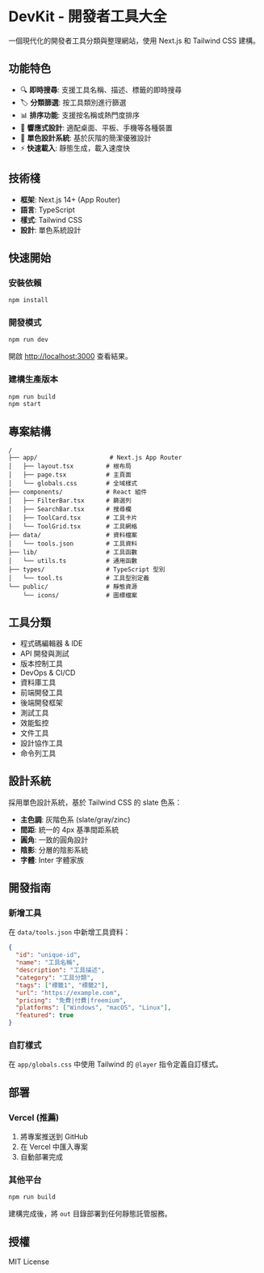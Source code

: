 # DevKit - 開發者工具大全

一個現代化的開發者工具分類與整理網站，使用 Next.js 和 Tailwind CSS 建構。

## 功能特色

- 🔍 **即時搜尋**: 支援工具名稱、描述、標籤的即時搜尋
- 🏷️ **分類篩選**: 按工具類別進行篩選
- 📊 **排序功能**: 支援按名稱或熱門度排序
- 📱 **響應式設計**: 適配桌面、平板、手機等各種裝置
- 🎨 **單色設計系統**: 基於灰階的簡潔優雅設計
- ⚡ **快速載入**: 靜態生成，載入速度快

## 技術棧

- **框架**: Next.js 14+ (App Router)
- **語言**: TypeScript
- **樣式**: Tailwind CSS
- **設計**: 單色系統設計

## 快速開始

### 安裝依賴

```bash
npm install
```

### 開發模式

```bash
npm run dev
```

開啟 [http://localhost:3000](http://localhost:3000) 查看結果。

### 建構生產版本

```bash
npm run build
npm start
```

## 專案結構

```
/
├── app/                    # Next.js App Router
│   ├── layout.tsx         # 根布局
│   ├── page.tsx           # 主頁面
│   └── globals.css        # 全域樣式
├── components/            # React 組件
│   ├── FilterBar.tsx      # 篩選列
│   ├── SearchBar.tsx      # 搜尋欄
│   ├── ToolCard.tsx       # 工具卡片
│   └── ToolGrid.tsx       # 工具網格
├── data/                  # 資料檔案
│   └── tools.json         # 工具資料
├── lib/                   # 工具函數
│   └── utils.ts           # 通用函數
├── types/                 # TypeScript 型別
│   └── tool.ts            # 工具型別定義
└── public/                # 靜態資源
    └── icons/             # 圖標檔案
```

## 工具分類

- 程式碼編輯器 & IDE
- API 開發與測試
- 版本控制工具
- DevOps & CI/CD
- 資料庫工具
- 前端開發工具
- 後端開發框架
- 測試工具
- 效能監控
- 文件工具
- 設計協作工具
- 命令列工具

## 設計系統

採用單色設計系統，基於 Tailwind CSS 的 slate 色系：

- **主色調**: 灰階色系 (slate/gray/zinc)
- **間距**: 統一的 4px 基準間距系統
- **圓角**: 一致的圓角設計
- **陰影**: 分層的陰影系統
- **字體**: Inter 字體家族

## 開發指南

### 新增工具

在 `data/tools.json` 中新增工具資料：

```json
{
  "id": "unique-id",
  "name": "工具名稱",
  "description": "工具描述",
  "category": "工具分類",
  "tags": ["標籤1", "標籤2"],
  "url": "https://example.com",
  "pricing": "免費|付費|freemium",
  "platforms": ["Windows", "macOS", "Linux"],
  "featured": true
}
```

### 自訂樣式

在 `app/globals.css` 中使用 Tailwind 的 `@layer` 指令定義自訂樣式。

## 部署

### Vercel (推薦)

1. 將專案推送到 GitHub
2. 在 Vercel 中匯入專案
3. 自動部署完成

### 其他平台

```bash
npm run build
```

建構完成後，將 `out` 目錄部署到任何靜態託管服務。

## 授權

MIT License
